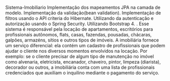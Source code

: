 Sistema-Imobiliario
Implementação dos mapeamentos JPA na camada de modelo. Implementação da validação(bean validation). Implementação de filtros usando o API criteria do Hibernate. Utilizando da autenticação e autorização usando o Spring Security. Utilizando Bootstrap 4. . Esse sistema é responsável pela locação de apartamentos, escritórios para profissionais autônomos, flats, casas, fazendas, pousadas, chácaras, galpões, armazéns, sítios e outros tipos de imóveis. A imobiliária fornece um serviço diferencial: ela contém um cadastro de profissionais que podem ajudar o cliente nos diversos momentos envolvidos na locação. Por exemplo: se o cliente precisar de algum tipo de manutenção no imóvel como alvenaria, eletricista, encanador, chaveiro, pintor, limpeza (diarista), decorador ou outros, a imobiliária conta com uma lista de profissionais credenciados que auxiliam o inquilino mediante o pagamento do serviço.
